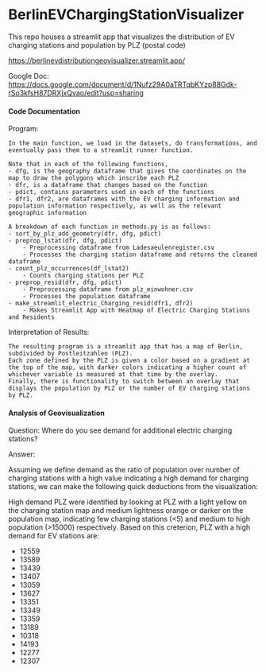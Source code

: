 # BerlinEVChargingStationVisualizer
This repo houses a streamlit app that visualizes the distribution of EV charging stations and population by PLZ (postal code)

https://berlinevdistributiongeovisualizer.streamlit.app/

Google Doc: https://docs.google.com/document/d/1Nufz29A0aTRTqbKYzp88Gdk-rSo3kfsH87DRXjxQvao/edit?usp=sharing

#### Code Documentation

Program:

    In the main function, we load in the datasets, do transformations, and eventually pass them to a streamlit runner function.

    Note that in each of the following functions, 
    - dfg, is the geography dataframe that gives the coordinates on the map to draw the polygons which inscribe each PLZ
    - dfr, is a dataframe that changes based on the function
    - pdict, contains parameters used in each of the functions
    - dfr1, dfr2, are dataframes with the EV charging information and population information respectively, as well as the relevant geographic information

    A breakdown of each function in methods.py is as follows:
    - sort_by_plz_add_geometry(dfr, dfg, pdict)
    - preprop_lstat(dfr, dfg, pdict)
        - Preprocessing dataframe from Ladesaeulenregister.csv
        - Processes the charging station dataframe and returns the cleaned dataframe
    - count_plz_occurrences(df_lstat2)
        - Counts charging stations per PLZ
    - preprop_resid(dfr, dfg, pdict)
        - Preprocessing dataframe from plz_einwohner.csv
        - Processes the population dataframe
    - make_streamlit_electric_Charging_resid(dfr1, dfr2)
        - Makes Streamlit App with Heatmap of Electric Charging Stations and Residents

Interpretation of Results:
    
    The resulting program is a streamlit app that has a map of Berlin, subdivided by Postleitzahlen (PLZ).
    Each zone defined by the PLZ is given a color based on a gradient at the top of the map, with darker colors indicating a higher count of whichever variable is measured at that time by the overlay.
    Finally, there is functionality to switch between an overlay that displays the population by PLZ or the number of EV charging stations by PLZ. 


#### Analysis of Geovisualization

Question: Where do you see demand for additional electric charging stations?

Answer:

Assuming we define demand as the ratio of population over number of charging stations with a high value indicating a high demand for charging stations, we can make the following quick deductions from the visualization:

High demand PLZ were identified by looking at PLZ with a light yellow on the charging station map and medium lightness orange or darker on the population map, indicating few charging stations (<5) and medium to high population (>15000) respectively.
Based on this creterion, PLZ with a high demand for EV stations are:
- 12559
- 13589
- 13439
- 13407
- 13059
- 13627
- 13351
- 13349
- 13359
- 13189
- 10318
- 14193
- 12277
- 12307

